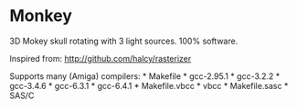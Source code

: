 # Monkey

3D Mokey skull rotating with 3 light sources. 100% software.

Inspired from: http://github.com/halcy/rasterizer

Supports many (Amiga) compilers:
	* Makefile
		* gcc-2.95.1
		* gcc-3.2.2
		* gcc-3.4.6
		* gcc-6.3.1
		* gcc-6.4.1
	* Makefile.vbcc
		* vbcc
	* Makefile.sasc
		*  SAS/C
